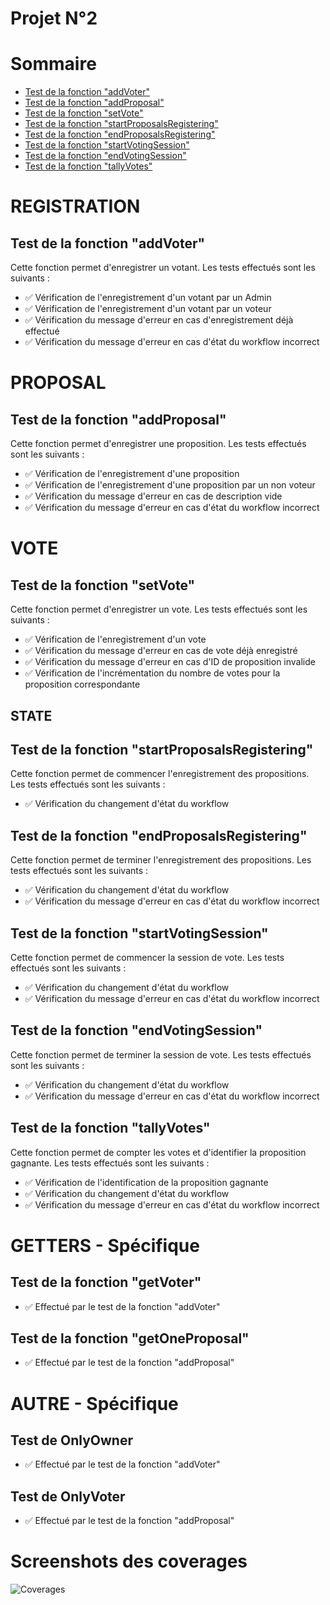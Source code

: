 # Projet N°2

# Sommaire
- [Test de la fonction "addVoter"](#test-de-la-fonction-addvoter)
- [Test de la fonction "addProposal"](#test-de-la-fonction-addproposal)
- [Test de la fonction "setVote"](#test-de-la-fonction-setvote)
- [Test de la fonction "startProposalsRegistering"](#test-de-la-fonction-startproposalsregistering)
- [Test de la fonction "endProposalsRegistering"](#test-de-la-fonction-endproposalsregistering)
- [Test de la fonction "startVotingSession"](#test-de-la-fonction-startvotingsession)
- [Test de la fonction "endVotingSession"](#test-de-la-fonction-endvotingsession)
- [Test de la fonction "tallyVotes"](#test-de-la-fonction-tallyvotes)

# REGISTRATION
## Test de la fonction "addVoter"

Cette fonction permet d'enregistrer un votant. Les tests effectués sont les suivants :

- :white_check_mark: Vérification de l'enregistrement d'un votant par un Admin
- :white_check_mark: Vérification de l'enregistrement d'un votant par un voteur
- :white_check_mark: Vérification du message d'erreur en cas d'enregistrement déjà effectué
- :white_check_mark: Vérification du message d'erreur en cas d'état du workflow incorrect

# PROPOSAL
## Test de la fonction "addProposal"

Cette fonction permet d'enregistrer une proposition. Les tests effectués sont les suivants :

- :white_check_mark: Vérification de l'enregistrement d'une proposition
- :white_check_mark: Vérification de l'enregistrement d'une proposition par un non voteur
- :white_check_mark: Vérification du message d'erreur en cas de description vide
- :white_check_mark: Vérification du message d'erreur en cas d'état du workflow incorrect

# VOTE
## Test de la fonction "setVote"

Cette fonction permet d'enregistrer un vote. Les tests effectués sont les suivants :

- :white_check_mark: Vérification de l'enregistrement d'un vote
- :white_check_mark: Vérification du message d'erreur en cas de vote déjà enregistré
- :white_check_mark: Vérification du message d'erreur en cas d'ID de proposition invalide
- :white_check_mark: Vérification de l'incrémentation du nombre de votes pour la proposition correspondante

## STATE
## Test de la fonction "startProposalsRegistering"

Cette fonction permet de commencer l'enregistrement des propositions. Les tests effectués sont les suivants :

- :white_check_mark: Vérification du changement d'état du workflow

## Test de la fonction "endProposalsRegistering"

Cette fonction permet de terminer l'enregistrement des propositions. Les tests effectués sont les suivants :

- :white_check_mark: Vérification du changement d'état du workflow
- :white_check_mark: Vérification du message d'erreur en cas d'état du workflow incorrect

## Test de la fonction "startVotingSession"

Cette fonction permet de commencer la session de vote. Les tests effectués sont les suivants :

- :white_check_mark: Vérification du changement d'état du workflow
- :white_check_mark: Vérification du message d'erreur en cas d'état du workflow incorrect

## Test de la fonction "endVotingSession"

Cette fonction permet de terminer la session de vote. Les tests effectués sont les suivants :

- :white_check_mark: Vérification du changement d'état du workflow
- :white_check_mark: Vérification du message d'erreur en cas d'état du workflow incorrect

## Test de la fonction "tallyVotes"

Cette fonction permet de compter les votes et d'identifier la proposition gagnante. Les tests effectués sont les suivants :

- :white_check_mark: Vérification de l'identification de la proposition gagnante
- :white_check_mark: Vérification du changement d'état du workflow
- :white_check_mark: Vérification du message d'erreur en cas d'état du workflow incorrect


# GETTERS - Spécifique
## Test de la fonction "getVoter"
- :white_check_mark: Effectué par le test de la fonction "addVoter"

## Test de la fonction "getOneProposal"
- :white_check_mark: Effectué par le test de la fonction "addProposal"

# AUTRE - Spécifique
## Test de OnlyOwner
- :white_check_mark: Effectué par le test de la fonction "addVoter"

## Test de OnlyVoter
- :white_check_mark: Effectué par le test de la fonction "addProposal"

# Screenshots des coverages
![Coverages](/assets/ScreenShots.png)
